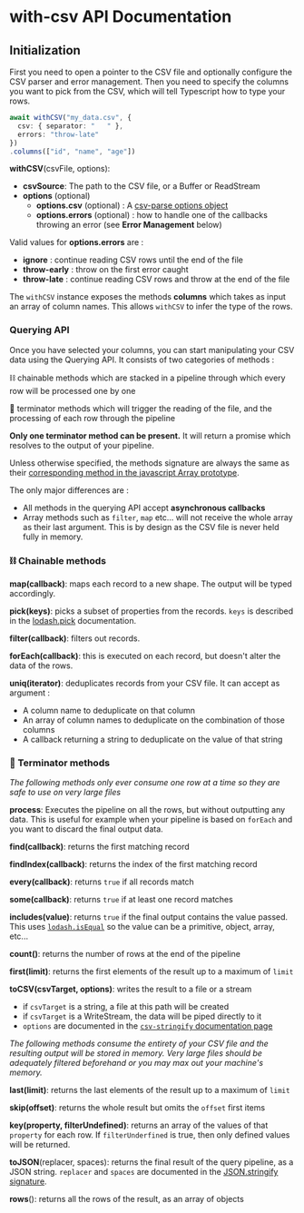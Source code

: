 # with-csv API Documentation

## Initialization

First you need to open a pointer to the CSV file and optionally configure the CSV parser and error management. Then you need to specify the columns you want to pick from the CSV, which will tell Typescript how to type your rows.

```typescript
await withCSV("my_data.csv", {
  csv: { separator: "	" },
  errors: "throw-late"
})
.columns(["id", "name", "age"])
```

**withCSV**(csvFile, options):

- **csvSource**: The path to the CSV file, or a Buffer or ReadStream
- **options** (optional)
  - **options.csv** (optional) : A [csv-parse options object](https://github.com/mafintosh/csv-parser#options)
  - **options.errors** (optional) : how to handle one of the callbacks throwing an error (see **Error Management** below)

Valid values for **options.errors** are :

* **ignore**      : continue reading CSV rows until the end of the file
* **throw-early** : throw on the first error caught
* **throw-late**  : continue reading CSV rows and throw at the end of the file

The `withCSV` instance exposes the methods **columns** which takes as input an array of column names. This allows `withCSV` to infer the type of the rows.

### Querying API

Once you have selected your columns, you can start manipulating your CSV data using the Querying API. It consists of two categories of methods :

⛓️ chainable methods which are stacked in a pipeline through which every row will be processed one by one

🚧 terminator methods which will trigger the reading of the file, and the processing of each row through the pipeline

**Only one terminator method can be present.** It will return a promise which resolves to the output of your pipeline.

Unless otherwise specified, the methods signature are always the same as their [corresponding method in the javascript Array prototype](https://developer.mozilla.org/fr/docs/Web/JavaScript/Reference/Global_Objects/Array).

The only major differences are :

- All methods in the querying API accept **asynchronous callbacks**
- Array methods such as `filter`, `map` etc... will not receive the whole array as their last argument. This is by design as the CSV file is never held fully in memory.

### ⛓️ Chainable methods

**map(callback)**: maps each record to a new shape. The output will be typed accordingly.

**pick(keys)**: picks a subset of properties from the records. `keys` is described in the [lodash.pick](https://lodash.com/docs/#pick) documentation.

**filter(callback)**: filters out records.

**forEach(callback)**: this is executed on each record, but doesn't alter the data of the rows.

**uniq(iterator)**: deduplicates records from your CSV file. It can accept as argument :

* A column name to deduplicate on that column
* An array of column names to deduplicate on the combination of those columns
* A callback returning a string to deduplicate on the value of that string

### 🚧 Terminator methods

_The following methods only ever consume one row at a time so they are safe to use on very large files_

**process**: Executes the pipeline on all the rows, but without outputting any data. This is useful for example when your pipeline is based on `forEach` and you want to discard the final output data.

**find(callback)**: returns the first matching record

**findIndex(callback)**: returns the index of the first matching record

**every(callback)**: returns `true` if all records match

**some(callback)**: returns `true` if at least one record matches

**includes(value)**: returns `true` if the final output contains the value passed. This uses [`lodash.isEqual`](https://lodash.com/docs/4.17.15#isEqual) so the value can be a primitive, object, array, etc...

**count()**: returns the number of rows at the end of the pipeline

**first(limit)**: returns the first elements of the result up to a maximum of `limit`

**toCSV(csvTarget, options)**: writes the result to a file or a stream
  * if `csvTarget` is a string, a file at this path will be created
  * if `csvTarget` is a WriteStream, the data will be piped directly to it
  * `options` are documented in the [`csv-stringify` documentation page](https://csv.js.org/stringify/options/)

_The following methods consume the entirety of your CSV file and the resulting output will be stored in memory. Very large files should be adequately filtered beforehand or you may max out your machine's memory._

**last(limit)**: returns the last elements of the result up to a maximum of `limit`

**skip(offset)**: returns the whole result but omits the `offset` first items

**key(property, filterUndefined)**: returns an array of the values of that `property` for each row. If `filterUnderfined` is true, then only defined values will be returned.

**toJSON**(replacer, spaces): returns the final result of the query pipeline, as a JSON string. `replacer` and `spaces` are documented in the [JSON.stringify signature](https://developer.mozilla.org/fr/docs/Web/JavaScript/Reference/Global_Objects/JSON/stringify).

**rows**(): returns all the rows of the result, as an array of objects
